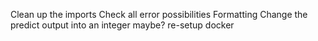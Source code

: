 Clean up the imports
Check all error possibilities
Formatting 
Change the predict output into an integer maybe?
re-setup docker